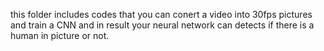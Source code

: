 this folder includes codes that you can conert a video into 30fps pictures and train a CNN and in result your neural network can detects if there is a human in picture or not.
